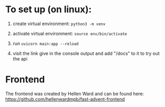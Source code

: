 # To set up (on linux):

1. create virtual environment: ```python3 -m venv```

2. activate virtual environment: ```source env/bin/activate```

3. run ```uvicorn main:app --reload```

4. visit the link give in the console output and add "/docs" to it to try out the api

# Frontend

The frontend was created by Hellen Ward and can be found here: https://github.com/hellenwardmpb/fast-advent-frontend 